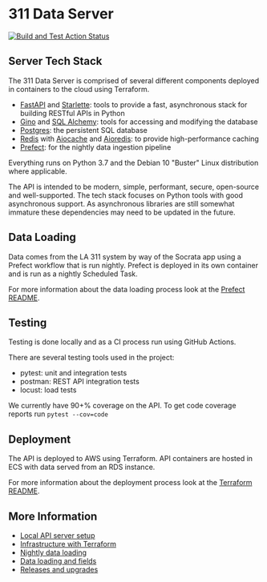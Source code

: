 # 311 Data Server

[![Build and Test Action Status](https://github.com/hackforla/311-data/workflows/Build%20and%20Test/badge.svg)](https://github.com/hackforla/311-data/actions)

## Server Tech Stack

The 311 Data Server is comprised of several different components deployed in containers to the cloud using Terraform.

- [FastAPI](https://fastapi.tiangolo.com/) and [Starlette](https://www.starlette.io/): tools to provide a fast, asynchronous stack for building RESTful APIs in Python
- [Gino](https://python-gino.org/) and [SQL Alchemy](https://www.sqlalchemy.org/): tools for accessing and modifying the database
- [Postgres](https://www.postgresql.org/docs/12/index.html): the persistent SQL database
- [Redis](https://redis.io/) with [Aiocache](https://aiocache.readthedocs.io/) and [Aioredis](https://aioredis.readthedocs.io/en/v1.3.0/): to provide high-performance caching
- [Prefect](https://www.prefect.io/core): for the nightly data ingestion pipeline

Everything runs on Python 3.7 and the Debian 10 "Buster" Linux distribution where applicable.

The API is intended to be modern, simple, performant, secure, open-source and well-supported. The tech stack focuses on Python tools with good asynchronous support. As asynchronous libraries are still somewhat immature these dependencies may need to be updated in the future.

## Data Loading

Data comes from the LA 311 system by way of the Socrata app using a Prefect workflow that is run nightly. Prefect is deployed in its own container and is run as a nightly Scheduled Task.

For more information about the data loading process look at the [Prefect README](prefect/README.md).

## Testing

Testing is done locally and as a CI process run using GitHub Actions.

There are several testing tools used in the project:

- pytest: unit and integration tests
- postman: REST API integration tests
- locust: load tests

We currently have 90+% coverage on the API. To get code coverage reports run ```pytest --cov=code```

## Deployment

The API is deployed to AWS using Terraform. API containers are hosted in ECS with data served from an RDS instance.

For more information about the deployment process look at the [Terraform README](terraform/README.md).

## More Information

- [Local API server setup](../docs/server_setup.md)
- [Infrastructure with Terraform](terraform/README.md)
- [Nightly data loading](prefect/README.md)
- [Data loading and fields](../docs/data_loading.md)
- [Releases and upgrades](../upgrades.md)

